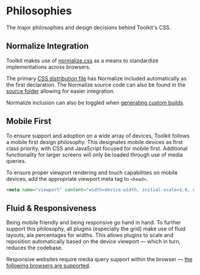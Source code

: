 # Philosophies #

The major philosophies and design decisions behind Toolkit's CSS.

## Normalize Integration ##

Toolkit makes use of [normalize.css](http://necolas.github.io/normalize.css)
as a means to standardize implementations across browsers.

The primary [CSS distribution file](../../setup/getting-started.md#distribution-files)
has Normalize included automatically as the first declaration.
The Normalize source code can also be found in the [source folder](../../setup/getting-started.md#source-files)
allowing for easier integration.

Normalize inclusion can also be toggled when [generating custom builds](../../setup/custom-builds.md#normalize-integration).

## Mobile First ##

To ensure support and adoption on a wide array of devices, Toolkit follows a mobile first design philosophy.
This designates mobile devices as first class priority, with CSS and JavaScript focused for mobile first.
Additional functionality for larger screens will only be loaded through use of media queries.

To ensure proper viewport rendering and touch capabilities on mobile devices,
add the appropriate viewport meta tag to `<head>`.

```html
<meta name="viewport" content="width=device-width, initial-scale=1.0, user-scalable=no">
```

## Fluid & Responsiveness ##

Being mobile friendly and being responsive go hand in hand. To further support this philosophy,
all plugins (especially the grid) make use of fluid layouts, ala percentages for widths.
This allows plugins to scale and reposition automatically based on the device viewport &mdash;
which in turn, reduces the codebase.

Responsive websites require media query support within the browser &mdash;
[the following browsers are supported](../../support/compatibility.md).
